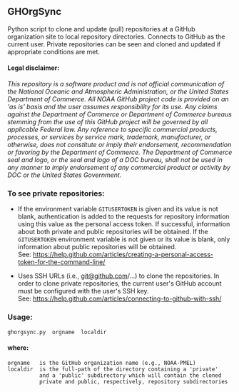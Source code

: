 ## GHOrgSync
Python script to clone and update (pull) repositories at a GitHub organization site to local 
repository directories.  Connects to GitHub as the current user.  Private repositories can 
be seen and cloned and updated if appropriate conditions are met.

#### Legal disclaimer:
*This repository is a software product and is not official communication 
of the National Oceanic and Atmospheric Administration, or the United 
States Department of Commerce.  All NOAA GitHub project code is provided 
on an 'as is' basis and the user assumes responsibility for its use.  Any 
claims against the Department of Commerce or Department of Commerce bureaus 
stemming from the use of this GitHub project will be governed by all 
applicable Federal law.  Any reference to specific commercial products, 
processes, or services by service mark, trademark, manufacturer, or 
otherwise, does not constitute or imply their endorsement, recommendation 
or favoring by the Department of Commerce.  The Department of Commerce 
seal and logo, or the seal and logo of a DOC bureau, shall not be used 
in any manner to imply endorsement of any commercial product or activity 
by DOC or the United States Government.*

### To see private repositories:
- If the environment variable `GITUSERTOKEN` is given and its value is not blank, authentication 
  is added to the requests for repository information using this value as the personal access 
  token.  If successful, information about both private and public repositories will be obtained.
  If the `GITUSERTOKEN` environment variable is not given or its value is blank, only information 
  about public repositories will be obtained.  
  See: https://help.github.com/articles/creating-a-personal-access-token-for-the-command-line/

- Uses SSH URLs (i.e., git@github.com/...) to clone the repositories.  In order to clone private 
  repositories, the current user's GitHub account must be configured with the user's SSH key.  
  See: https://help.github.com/articles/connecting-to-github-with-ssh/

### Usage:
    ghorgsync.py  orgname  localdir
#### where:
    orgname   is the GitHub organization name (e.g., NOAA-PMEL)  
    localdir  is the full-path of the directory containing a 'private'
              and a 'public' subdirectory which will contain the cloned   
              private and public, respectively, repository subdirectories
